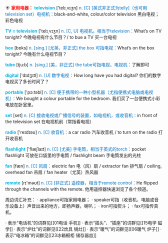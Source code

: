 ☀ <font color="red">**家用电器：**</font>
<font color="sky blue">**television**</font> ['telɪ͵vɪʒn] 
<font color="#0070c0">n. [C] [英式非正式为telly]（也可用television set）电视机：</font>black-and-white, colour/color television 黑白电视；彩色电视

<font color="sky blue">**TV = television**</font> ['telɪ͵vɪʒn] 
<font color="#0070c0">n. [C, U] 电视机。相当于television：</font>What’s on TV tonight? 今晚电视有什么节目？/ to bue a TV 买一台电视

<font color="sky blue">**box**</font> [bɒks] 
<font color="#0070c0">n. [sing.] [尤英，非正式] the box 可指电视：</font>What’s on the box tonight? 今晚有什么电视节目？

<font color="sky blue">**tube**</font> [tju:b] 
<font color="#0070c0">n. [sing.] [美，非正式] the tube可指电视，电视机：</font>了解即可

<font color="sky blue">**digital**</font> ['dɪdʒɪtl] 
<font color="#0070c0">n. [U] 数字电视：</font>How long have you had digital? 你们的数字电视买了多长时间了？

<font color="sky blue">**portable**</font> ['pɔ:təbl] 
<font color="#0070c0">n. [C] 便于携带的一种小型机器（尤指便携式电脑或电视机）：</font>We bought a colour portable for the bedroom. 我们买了一台便携式小彩电放在卧室里。

<font color="sky blue">**set**</font> [set] 
<font color="#0070c0">n. [C] 接收电视或广播信号的装置，如电视机，或收音机：</font>in front of the television set 在电视机前（常指看电视）

<font color="sky blue">**radio**</font> ['reɪdɪəʊ] 
<font color="#0070c0">n. [C] 收音机：</font>a car radio 汽车收音机 / to turn on the radio 打开收音机

<font color="sky blue">**flashlight**</font> ['flæʃlaɪt] 
<font color="#0070c0">n. [C] [尤美] 手电筒，相当于英式的torch：</font>pocket flashlight 可放在口袋里的手电筒 / flashlight beam 手电筒发出的光柱 

<font color="sky blue">**fan**</font> [fæn] 
<font color="#0070c0">n. [C] 风扇：</font>electric fan 电（风）扇 / extractor fan 排气扇 / ceiling, overhead fan 吊扇 / fan heater（尤英）热风器

<font color="sky blue">**remote**</font> [rɪ'məʊt] 
<font color="#0070c0">n. [C] [非正式] 遥控器，相当于remote control：</font>He flipped through the channels with the remote. 他用遥控器快速浏览了各个频道。

周边词汇补充：
· appliance可指家用电器；
· speaker可指（收音机、电脑或音乐设备上）声音出来的地方，即扬声器，喇叭；
· iron可指熨斗；
· fax可指传真机。

· 表示“电话机”的词群见[[01电话 手机]]
· 表示“插头”、“插座”的词群见[[15电学 磁学]]
· 表示“炉灶”的词群见[[22炊具 锅灶]]
· 表示“暖气”的词群见[[06暖气 炉子]]
· 表示“电冰箱”的词群见[[23冰箱橱柜 储存器皿]]
